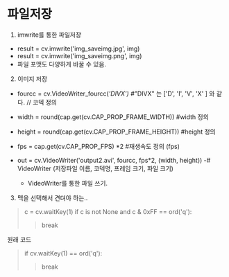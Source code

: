 # 파일저장

1. imwrite를 통한 파일저장
 - result = cv.imwrite('img_saveimg.jpg', img)
 - result = cv.imwrite('img_saveimg.png', img)
  - 파일 포맷도 다양하게 바꿀 수 있음.
2. 이미지 저장
  -  fourcc = cv.VideoWriter_fourcc(*'DIVX') #*"DIVX" 는 ['D', 'I', 'V', 'X' ] 와 같다. // 코덱 정의
  -  width = round(cap.get(cv.CAP_PROP_FRAME_WIDTH)) #width 정의
  -  height = round(cap.get(cv.CAP_PROP_FRAME_HEIGHT)) #height 정의
  -   fps = cap.get(cv.CAP_PROP_FPS) *2 #재생속도 정의 (fps)

  - out = cv.VideoWriter('output2.avi', fourcc, fps*2, (width, height)) 
    -# VideoWriter (저장파일 이름, 코덱명, 프레임 크기, 파일 크기)
    - VideoWriter를 통한 파일 쓰기.    

3. 맥을 선택해서 견뎌야 하는..
> c = cv.waitKey(1)
> if c is not None and c & 0xFF == ord('q'):
>> break

원래 코드
> if cv.waitKey(1) == ord('q'):
>> break
